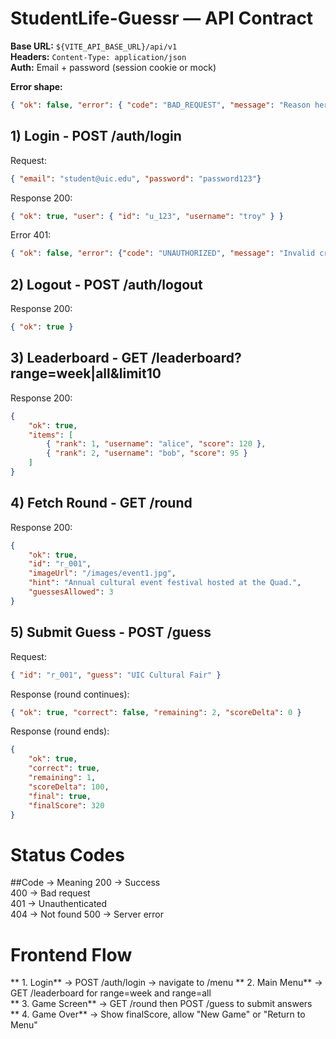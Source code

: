 # StudentLife-Guessr — API Contract

**Base URL:** `${VITE_API_BASE_URL}/api/v1`  
**Headers:** `Content-Type: application/json`  
**Auth:** Email + password (session cookie or mock)  

**Error shape:**  
```json
{ "ok": false, "error": { "code": "BAD_REQUEST", "message": "Reason here" } }  
```
## 1) Login - POST /auth/login  

Request:  
```json
{ "email": "student@uic.edu", "password": "password123"}  
```
Response 200:  
```json
{ "ok": true, "user": { "id": "u_123", "username": "troy" } }  
```
Error 401:  
```json
{ "ok": false, "error": {"code": "UNAUTHORIZED", "message": "Invalid credentials" } } 
```
## 2) Logout - POST /auth/logout  

Response 200:  
```json
{ "ok": true }  
```  

## 3) Leaderboard - GET /leaderboard?range=week|all&limit10  

Response 200:  
```json
{
    "ok": true,
    "items": [  
        { "rank": 1, "username": "alice", "score": 120 },  
        { "rank": 2, "username": "bob", "score": 95 }  
    ]  
}  
```
## 4) Fetch Round - GET /round  

Response 200:  
```json
{
    "ok": true,
    "id": "r_001",
    "imageUrl": "/images/event1.jpg",
    "hint": "Annual cultural event festival hosted at the Quad.",
    "guessesAllowed": 3
}  
```  

## 5) Submit Guess - POST /guess  

Request:
```json
{ "id": "r_001", "guess": "UIC Cultural Fair" }  
```  
Response (round continues):  
```json
{ "ok": true, "correct": false, "remaining": 2, "scoreDelta": 0 }  
```  
Response (round ends):  
```json
{
    "ok": true,  
    "correct": true,  
    "remaining": 1,  
    "scoreDelta": 100,  
    "final": true,  
    "finalScore": 320  
}  
```  

# Status Codes  

##Code -> Meaning
200 -> Success  
400 -> Bad request  
401 -> Unauthenticated  
404 -> Not found
500 -> Server error  

# Frontend Flow  

** 1. Login** -> POST /auth/login -> navigate to /menu
** 2. Main Menu** -> GET /leaderboard for range=week and range=all  
** 3. Game Screen** -> GET /round then POST /guess to submit answers  
** 4. Game Over** -> Show finalScore, allow "New Game" or "Return to Menu"  



